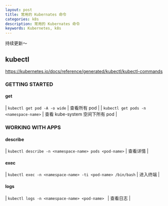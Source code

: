 ```yaml
---
layout: post
title: 常用的 Kubernates 命令
categories: k8s
description: 常用的 Kubernates 命令
keywords: Kubernetes, k8s
---
```



持续更新～

## kubectl
<https://kubernetes.io/docs/reference/generated/kubectl/kubectl-commands>

### GETTING STARTED
#### get

| `kubectl get pod -A -o wide` | 查看所有 pod |
| `kubectl get pods -n <namespace-name>` | 查看 kube-system 空间下所有 pod |

### WORKING WITH APPS
#### describe

| `kubectl describe -n <namespace-name> pods <pod-name>` | 查看详情 |

#### exec

| `kubectl exec -n <namespace-name> -ti <pod-name> /bin/bash` | 进入终端 |

#### logs

| `kubectl logs -n <namespace-name> <pod-name> ` | 查看日志 |
